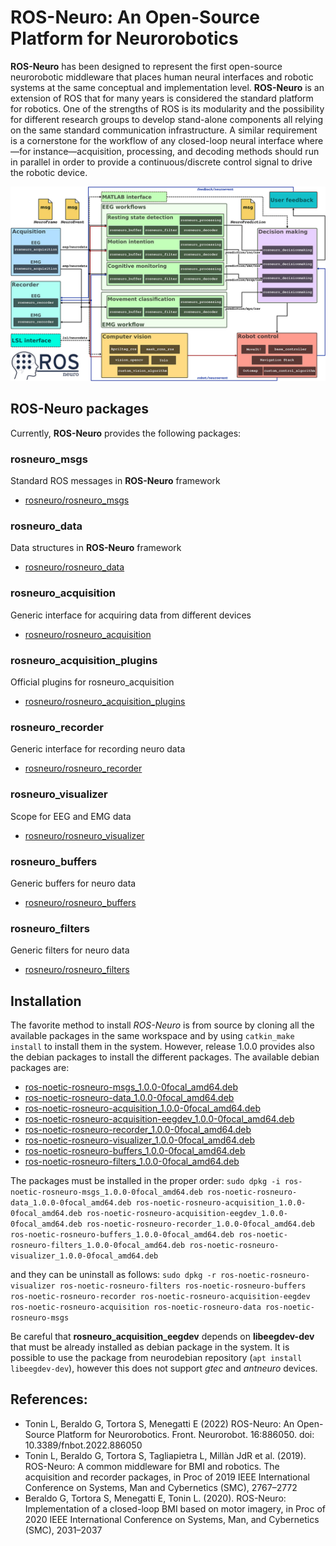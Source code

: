# ROS-Neuro: An Open-Source Platform for Neurorobotics

**ROS-Neuro** has been designed to represent the first open-source neurorobotic middleware that places human neural interfaces and robotic systems at the same conceptual and implementation level. **ROS-Neuro** is an extension of ROS that for many years is considered the standard platform for robotics. One of the strengths of ROS is its modularity and the possibility for different research groups to develop stand-alone components all relying on the same standard communication infrastructure. A similar requirement is a cornerstone for the workflow of any closed-loop neural interface where—for instance—acquisition, processing, and decoding methods should run in parallel in order to provide a continuous/discrete control signal to drive the robotic device. 

![alt text](https://raw.githubusercontent.com/rosneuro/.github/main/profile/rosneuro_schema.jpg)

## ROS-Neuro packages

Currently, **ROS-Neuro** provides the following packages:

### rosneuro_msgs
Standard ROS messages in **ROS-Neuro** framework
- [rosneuro/rosneuro_msgs](https://github.com/rosneuro/rosneuro_msgs) 

### rosneuro_data
Data structures in **ROS-Neuro** framework
- [rosneuro/rosneuro_data](https://github.com/rosneuro/rosneuro_data) 

### rosneuro_acquisition
Generic interface for acquiring data from different devices
- [rosneuro/rosneuro_acquisition](https://github.com/rosneuro/rosneuro_acquisition) 

### rosneuro_acquisition_plugins
Official plugins for rosneuro_acquisition
- [rosneuro/rosneuro_acquisition_plugins](https://github.com/rosneuro/rosneuro_acquisition_plugins) 

### rosneuro_recorder
Generic interface for recording neuro data
- [rosneuro/rosneuro_recorder](https://github.com/rosneuro/rosneuro_recorder) 

### rosneuro_visualizer
Scope for EEG and EMG data
- [rosneuro/rosneuro_visualizer](https://github.com/rosneuro/rosneuro_visualizer) 

### rosneuro_buffers
Generic buffers for neuro data
- [rosneuro/rosneuro_buffers](https://github.com/rosneuro/rosneuro_buffers) 

### rosneuro_filters
Generic filters for neuro data
- [rosneuro/rosneuro_filters](https://github.com/rosneuro/rosneuro_filters) 

## Installation
The favorite method to install *ROS-Neuro* is from source by cloning all the available packages in the same workspace and by using `catkin_make install` to install them in the system. However, release 1.0.0 provides also the debian packages to install the different packages. The available debian packages are:
- [ros-noetic-rosneuro-msgs_1.0.0-0focal_amd64.deb](https://github.com/rosneuro/rosneuro_msgs/releases/download/v1.0.0/ros-noetic-rosneuro-msgs_1.0.0-0focal_amd64.deb)
- [ros-noetic-rosneuro-data_1.0.0-0focal_amd64.deb](https://github.com/rosneuro/rosneuro_data/releases/download/v1.0.0/ros-noetic-rosneuro-data_1.0.0-0focal_amd64.deb)
- [ros-noetic-rosneuro-acquisition_1.0.0-0focal_amd64.deb](https://github.com/rosneuro/rosneuro_acquisition/releases/download/v1.0.0/ros-noetic-rosneuro-acquisition_1.0.0-0focal_amd64.deb)
- [ros-noetic-rosneuro-acquisition-eegdev_1.0.0-0focal_amd64.deb](https://github.com/rosneuro/rosneuro_acquisition_plugins/releases/download/v1.0.0/ros-noetic-rosneuro-acquisition-eegdev_1.0.0-0focal_amd64.deb)
- [ros-noetic-rosneuro-recorder_1.0.0-0focal_amd64.deb](https://github.com/rosneuro/rosneuro_recorder/releases/download/v1.0.0/ros-noetic-rosneuro-recorder_1.0.0-0focal_amd64.deb)
- [ros-noetic-rosneuro-visualizer_1.0.0-0focal_amd64.deb](https://github.com/rosneuro/rosneuro_visualizer/releases/download/v1.0.0/ros-noetic-rosneuro-visualizer_1.0.0-0focal_amd64.deb)
- [ros-noetic-rosneuro-buffers_1.0.0-0focal_amd64.deb](https://github.com/rosneuro/rosneuro_buffers/releases/download/v1.0.0/ros-noetic-rosneuro-buffers_1.0.0-0focal_amd64.deb)
- [ros-noetic-rosneuro-filters_1.0.0-0focal_amd64.deb](https://github.com/rosneuro/rosneuro_filters/releases/download/v1.0.0/ros-noetic-rosneuro-filters_1.0.0-0focal_amd64.deb)

The packages must be installed in the proper order:
`
sudo dpkg -i ros-noetic-rosneuro-msgs_1.0.0-0focal_amd64.deb ros-noetic-rosneuro-data_1.0.0-0focal_amd64.deb ros-noetic-rosneuro-acquisition_1.0.0-0focal_amd64.deb ros-noetic-rosneuro-acquisition-eegdev_1.0.0-0focal_amd64.deb ros-noetic-rosneuro-recorder_1.0.0-0focal_amd64.deb ros-noetic-rosneuro-buffers_1.0.0-0focal_amd64.deb ros-noetic-rosneuro-filters_1.0.0-0focal_amd64.deb ros-noetic-rosneuro-visualizer_1.0.0-0focal_amd64.deb
`

and they can be uninstall as follows:
`
sudo dpkg -r ros-noetic-rosneuro-visualizer ros-noetic-rosneuro-filters ros-noetic-rosneuro-buffers ros-noetic-rosneuro-recorder ros-noetic-rosneuro-acquisition-eegdev ros-noetic-rosneuro-acquisition ros-noetic-rosneuro-data ros-noetic-rosneuro-msgs
`

Be careful that **rosneuro_acquisition_eegdev** depends on **libeegdev-dev** that must be already installed as debian package in the system. It is possible to use the package from neurodebian repository (`apt install libeegdev-dev`), however this does not support *gtec* and *antneuro* devices.

## References:
- Tonin L, Beraldo G, Tortora S, Menegatti E (2022) ROS-Neuro: An Open-Source Platform for Neurorobotics. Front. Neurorobot. 16:886050. doi: 10.3389/fnbot.2022.886050
- Tonin L, Beraldo G, Tortora S, Tagliapietra L, Millàn JdR et al. (2019). ROS-Neuro: A common middleware for BMI and robotics. The acquisition and recorder packages, in Proc of 2019 IEEE International Conference on Systems, Man and Cybernetics (SMC), 2767–2772
- Beraldo G, Tortora S, Menegatti E, Tonin L. (2020). ROS-Neuro: Implementation of a closed-loop BMI based on motor imagery, in Proc of 2020 IEEE International Conference on Systems, Man, and Cybernetics (SMC), 2031–2037
